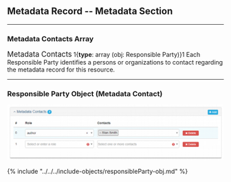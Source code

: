 ## Metadata Record -- Metadata Section
---

### Metadata Contacts Array

<span class="md-panel" style="font-size: larger">Metadata Contacts</span> <i class="fa fa-asterisk required" title="Required"> </i> 1{**type**: array (obj: <span class="md-panel">Responsible Party</span>)}1 Each <span class="md-panel">Responsible Party</span> identifies a persons or organizations to contact regarding the metadata record for this resource.

---

### Responsible Party Object (Metadata Contact)

![Metadata Contacts Panel](/assets/reference/edit-objects/metadata/metadata/contacts-metadata.png)

{% include "../../../include-objects/responsibleParty-obj.md" %}
